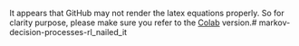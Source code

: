 It appears that GitHub may not render the latex equations properly.
So for clarity purpose, please make sure you refer to the
[Colab](https://colab.research.google.com/notebook#fileId=1wk2oQ05LmohxGYiA0G9UKsxU-5bKVjRV) version.# markov-decision-processes-rl_nailed_it
